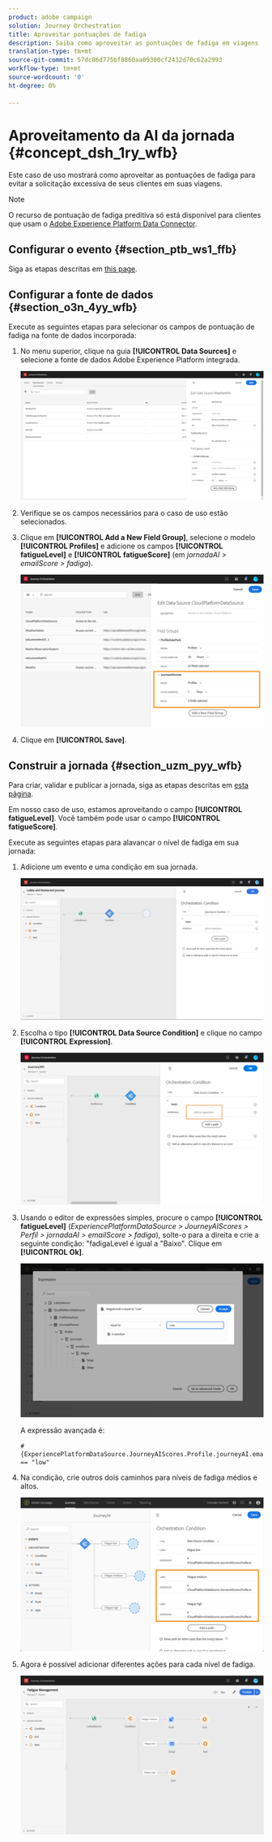 ```yaml
---
product: adobe campaign
solution: Journey Orchestration
title: Aproveitar pontuações de fadiga
description: Saiba como aproveitar as pontuações de fadiga em viagens
translation-type: tm+mt
source-git-commit: 57dc86d775bf8860aa09300cf2432d70c62a2993
workflow-type: tm+mt
source-wordcount: '0'
ht-degree: 0%

---
```



# Aproveitamento da AI da jornada {#concept_dsh_1ry_wfb}

Este caso de uso mostrará como aproveitar as pontuações de fadiga para evitar a solicitação excessiva de seus clientes em suas viagens.

>[!NOTE]
>
>O recurso de pontuação de fadiga preditiva só está disponível para clientes que usam o [Adobe Experience Platform Data Connector](https://docs.adobe.com/content/help/en/campaign-standard/using/developing/mapping-campaign-and-aep-data/aep-about-data-connector.html).

## Configurar o evento {#section_ptb_ws1_ffb}

Siga as etapas descritas em [this page](../event/about-events.md).

## Configurar a fonte de dados {#section_o3n_4yy_wfb}

Execute as seguintes etapas para selecionar os campos de pontuação de fadiga na fonte de dados incorporada:

1. No menu superior, clique na guia **[!UICONTROL Data Sources]** e selecione a fonte de dados Adobe Experience Platform integrada.

   ![](../assets/journey23.png)

1. Verifique se os campos necessários para o caso de uso estão selecionados.
1. Clique em **[!UICONTROL Add a New Field Group]**, selecione o modelo **[!UICONTROL Profiles]** e adicione os campos **[!UICONTROL fatigueLevel]** e **[!UICONTROL fatigueScore]** (em _jornadaAI > emailScore > fadiga_).

   ![](../assets/journeyuc3_1.png)

1. Clique em **[!UICONTROL Save]**.

## Construir a jornada {#section_uzm_pyy_wfb}

Para criar, validar e publicar a jornada, siga as etapas descritas em [esta página](../building-journeys/journey.md).

Em nosso caso de uso, estamos aproveitando o campo **[!UICONTROL fatigueLevel]**. Você também pode usar o campo **[!UICONTROL fatigueScore]**.

Execute as seguintes etapas para alavancar o nível de fadiga em sua jornada:

1. Adicione um evento e uma condição em sua jornada.

   ![](../assets/journeyuc2_14.png)

1. Escolha o tipo **[!UICONTROL Data Source Condition]** e clique no campo **[!UICONTROL Expression]**. 

   ![](../assets/journeyuc3_2.png)

1. Usando o editor de expressões simples, procure o campo **[!UICONTROL fatigueLevel]** (_ExperiencePlatformDataSource > JourneyAIScores > Perfil > jornadaAI > emailScore > fadiga_), solte-o para a direita e crie a seguinte condição: &quot;fadigaLevel é igual a &quot;Baixo&quot;. Clique em **[!UICONTROL Ok]**.

   ![](../assets/journeyuc3_3.png)

   A expressão avançada é:

   ```
   #{ExperiencePlatformDataSource.JourneyAIScores.Profile.journeyAI.emailScore.fatigue.fatigueLevel} == "low"
   ```

1. Na condição, crie outros dois caminhos para níveis de fadiga médios e altos.

   ![](../assets/journeyuc3_4.png)

1. Agora é possível adicionar diferentes ações para cada nível de fadiga.

   ![](../assets/journeyuc3_5.png)
